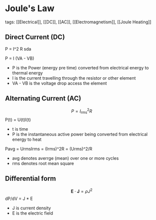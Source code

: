 # Joule's Law
tags: [[Electrical]], [[DC]], [[AC]], [[Electromagnetism]], [[Joule Heating]]

## Direct Current (DC)

P = I^2 R sda

P = I (VA - VB)

- P is the Power (energy pre time) converted from electrical energy to thermal energy
- I is the current travelling through the resistor or other element
- VA - VB is the voltage drop access the element

## Alternating Current (AC)
$$P = I_{\text{rms}}^2 R$$
P(t) = U(t)I(t)
- t is time
- P is the instantaneous active power being converted from electrical energy to heat

Pavg = UrmsIrms = (Irms)^2R = (Urms)^2/R
 - avg denotes averrge (mean) over one or more cycles
 - rms denotes root mean square

## Differential form
$$\mathbf{E} \cdot \mathbf{J} = \rho J^2
$$
dP/dV = J * E
- J is current density
- E is the electric field

